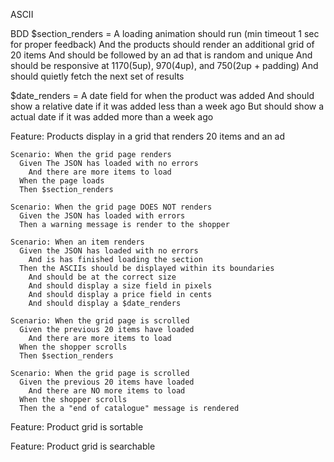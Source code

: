 ASCII

BDD
$section_renders =
  A loading animation should run (min timeout 1 sec for proper feedback)
  And the products should render an additional grid of 20 items
  And should be followed by an ad that is random and unique
  And should be responsive at 1170(5up), 970(4up), and 750(2up + padding)
  And should quietly fetch the next set of results

$date_renders =
  A date field for when the product was added
  And should show a relative date if it was added less than a week ago
  But should show a actual date if it was added more than a week ago

Feature: Products display in a grid that renders 20 items and an ad

    Scenario: When the grid page renders
      Given The JSON has loaded with no errors
        And there are more items to load
      When the page loads
      Then $section_renders

    Scenario: When the grid page DOES NOT renders
      Given the JSON has loaded with errors
      Then a warning message is render to the shopper

    Scenario: When an item renders
      Given the JSON has loaded with no errors
        And is has finished loading the section
      Then the ASCIIs should be displayed within its boundaries
        And should be at the correct size
        And should display a size field in pixels
        And should display a price field in cents
        And should display a $date_renders

    Scenario: When the grid page is scrolled
      Given the previous 20 items have loaded
        And there are more items to load
      When the shopper scrolls
      Then $section_renders

    Scenario: When the grid page is scrolled
      Given the previous 20 items have loaded
        And there are NO more items to load
      When the shopper scrolls
      Then the a "end of catalogue" message is rendered

  Feature: Product grid is sortable

  Feature: Product grid is searchable
